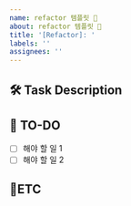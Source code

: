 ```yaml
---
name: refactor 템플릿 📃
about: refactor 템플릿 📃
title: '[Refactor]: '
labels: ''
assignees: ''
---
```


## 🛠 Task Description

<!-- 여기에 작업에 대한 설명을 작성 -->

## 📝 TO-DO

- [ ] 해야 할 일 1
- [ ] 해야 할 일 2

## 🔔ETC